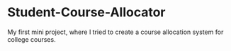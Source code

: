 # Student-Course-Allocator
My first mini project, where I tried to create a course allocation system for college courses.
